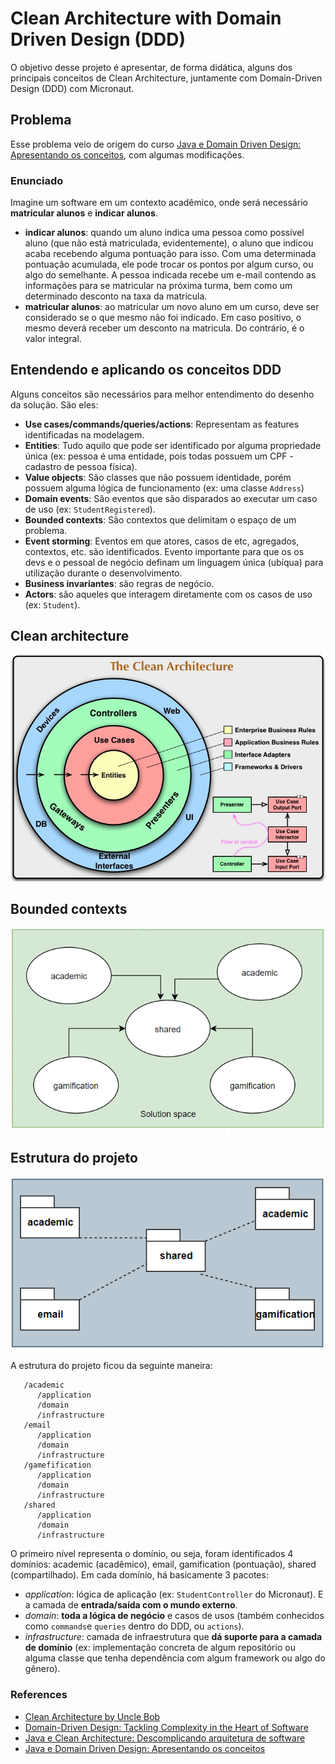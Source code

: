 # Clean Architecture with Domain Driven Design (DDD)
O objetivo desse projeto é apresentar, de forma didática, alguns dos principais conceitos de Clean Architecture, juntamente com Domain-Driven Design (DDD) com Micronaut.

## Problema
Esse problema veio de origem do curso [Java e Domain Driven Design: Apresentando os conceitos](https://www.alura.com.br/curso-online-java-domain-driven-design-conceitos), com algumas modificações.

### Enunciado
Imagine um software em um contexto acadêmico, onde será necessário **matricular alunos** e **indicar alunos**.
- **indicar alunos**: quando um aluno indica uma pessoa como possível aluno (que não está matriculada, evidentemente), o aluno que indicou acaba recebendo alguma pontuação para isso. Com uma determinada pontuação acumulada, ele pode trocar os pontos por algum curso, ou algo do semelhante. A pessoa indicada recebe um e-mail contendo as informações para se matricular na próxima turma, bem como um determinado desconto na taxa da matrícula.
- **matricular alunos**: ao matricular um novo aluno em um curso, deve ser considerado se o que mesmo não foi indicado. Em caso positivo, o mesmo deverá receber um desconto na matricula. Do contrário, é o valor integral.

## Entendendo e aplicando os conceitos DDD
Alguns conceitos são necessários para melhor entendimento do desenho da solução. São eles:

- **Use cases/commands/queries/actions**: Representam as features identificadas na modelagem.
- **Entities**: Tudo aquilo que pode ser identificado por alguma propriedade única (ex: pessoa é uma entidade, pois todas possuem um CPF - cadastro de pessoa física).
- **Value objects**: São classes que não possuem identidade, porém possuem alguma lógica de funcionamento (ex: uma classe `Address`)
- **Domain events**: São eventos que são disparados ao executar um caso de uso (ex: `StudentRegistered`).
- **Bounded contexts**: São contextos que delimitam o espaço de um problema.
- **Event storming**: Eventos em que atores, casos de etc, agregados, contextos, etc. são identificados. Evento importante para que os os devs e o pessoal de negócio definam um linguagem única (ubíqua) para utilização durante o desenvolvimento.
- **Business invariantes**: são regras de negócio.
- **Actors**: são aqueles que interagem diretamente com os casos de uso (ex: `Student`).

## Clean architecture
![alt](https://github.com/felipexw/clean-arch-ddd-intro/blob/master/docs/clear_arch.PNG)

## Bounded contexts
![alt](https://github.com/felipexw/clean-arch-ddd-intro/blob/master/docs/context_mapping.PNG)

## Estrutura do projeto
![alt](https://github.com/felipexw/clean-arch-ddd-intro/blob/master/docs/packages.PNG)

A estrutura do projeto ficou da seguinte maneira:
``` 
   /academic
      /application
      /domain
      /infrastructure
   /email
      /application
      /domain
      /infrastructure
   /gamefification
      /application
      /domain
      /infrastructure
   /shared
      /application
      /domain
      /infrastructure
```

O primeiro nível representa o domínio, ou seja, foram identificados 4 domínios: academic (acadêmico), email, gamification (pontuação), shared (compartilhado). Em cada domínio, há basicamente 3 pacotes: 
- *application*: lógica de aplicação (ex: `StudentController` do Micronaut). E a camada de **entrada/saída com o mundo externo**.
- *domain*: **toda a lógica de negócio** e casos de usos (também conhecidos como `commands`e `queries` dentro do DDD, ou `actions`).
- *infrastructure*: camada de infraestrutura que **dá suporte para a camada de domínio** (ex: implementação concreta de algum repositório ou alguma classe que tenha dependência com algum framework ou algo do gênero).

### References
- [Clean Architecture by Uncle Bob](https://blog.cleancoder.com/uncle-bob/2012/08/13/the-clean-architecture.html)
- [Domain-Driven Design: Tackling Complexity in the Heart of Software](https://www.amazon.com.br/Domain-Driven-Design-Tackling-Complexity-Software/dp/0321125215)
- [Java e Clean Architecture: Descomplicando arquitetura de software](https://www.alura.com.br/curso-online-java-clean-architecture)
- [Java e Domain Driven Design: Apresentando os conceitos](https://www.alura.com.br/curso-online-java-domain-driven-design-conceitos)
